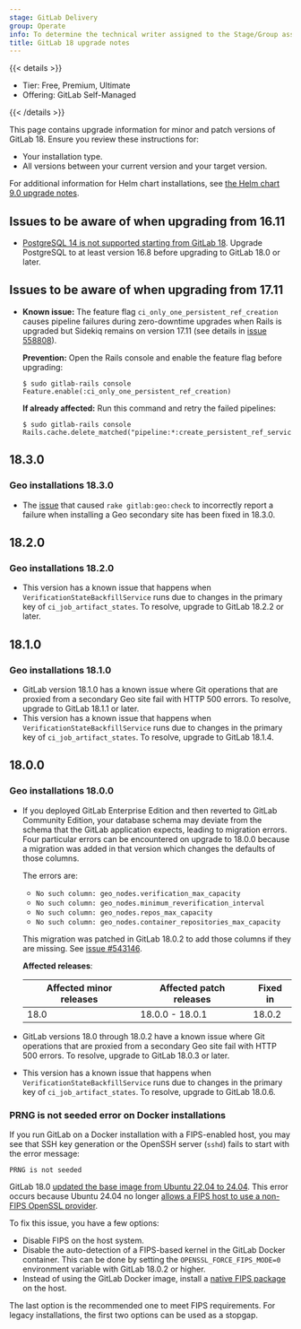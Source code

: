 ```yaml
---
stage: GitLab Delivery
group: Operate
info: To determine the technical writer assigned to the Stage/Group associated with this page, see https://handbook.gitlab.com/handbook/product/ux/technical-writing/#assignments
title: GitLab 18 upgrade notes
---
```


{{< details >}}

- Tier: Free, Premium, Ultimate
- Offering: GitLab Self-Managed

{{< /details >}}

This page contains upgrade information for minor and patch versions of GitLab 18.
Ensure you review these instructions for:

- Your installation type.
- All versions between your current version and your target version.

For additional information for Helm chart installations, see
[the Helm chart 9.0 upgrade notes](https://docs.gitlab.com/charts/releases/9_0.html).

## Issues to be aware of when upgrading from 16.11

- [PostgreSQL 14 is not supported starting from GitLab 18](../deprecations.md#postgresql-14-and-15-no-longer-supported). Upgrade PostgreSQL to at least version 16.8 before upgrading to GitLab 18.0 or later.

## Issues to be aware of when upgrading from 17.11

- **Known issue:** The feature flag `ci_only_one_persistent_ref_creation` causes pipeline failures during zero-downtime upgrades when Rails is upgraded but Sidekiq remains on version 17.11 (see details in [issue 558808](https://gitlab.com/gitlab-org/gitlab/-/issues/558808)).

  **Prevention:** Open the Rails console and enable the feature flag before upgrading:

  ```shell
  $ sudo gitlab-rails console
  Feature.enable(:ci_only_one_persistent_ref_creation)
  ```

  **If already affected:** Run this command and retry the failed pipelines:

  ```shell
  $ sudo gitlab-rails console
  Rails.cache.delete_matched("pipeline:*:create_persistent_ref_service")
  ```

## 18.3.0

### Geo installations 18.3.0

- The [issue](https://gitlab.com/gitlab-org/gitlab/-/issues/545533) that caused `rake gitlab:geo:check` to incorrectly report a failure when installing a Geo secondary site has been fixed in 18.3.0.

## 18.2.0

### Geo installations 18.2.0

- This version has a known issue that happens when `VerificationStateBackfillService` runs due to changes in the primary key of `ci_job_artifact_states`. To resolve, upgrade to GitLab 18.2.2 or later.

## 18.1.0

### Geo installations 18.1.0

- GitLab version 18.1.0 has a known issue where Git operations that are proxied from a secondary Geo site fail with HTTP 500 errors. To resolve, upgrade to GitLab 18.1.1 or later.
- This version has a known issue that happens when `VerificationStateBackfillService` runs due to changes in the primary key of `ci_job_artifact_states`. To resolve, upgrade to GitLab 18.1.4.

## 18.0.0

### Geo installations 18.0.0

- If you deployed GitLab Enterprise Edition and then reverted to GitLab Community Edition,
  your database schema may deviate from the schema that the GitLab application expects,
  leading to migration errors. Four particular errors can be encountered on upgrade to 18.0.0
  because a migration was added in that version which changes the defaults of those columns.

  The errors are:

  - `No such column: geo_nodes.verification_max_capacity`
  - `No such column: geo_nodes.minimum_reverification_interval`
  - `No such column: geo_nodes.repos_max_capacity`
  - `No such column: geo_nodes.container_repositories_max_capacity`

  This migration was patched in GitLab 18.0.2 to add those columns if they are missing.
  See [issue #543146](https://gitlab.com/gitlab-org/gitlab/-/issues/543146).

  **Affected releases**:

  | Affected minor releases | Affected patch releases | Fixed in |
  | ----------------------- | ----------------------- | -------- |
  | 18.0                    |  18.0.0 - 18.0.1        | 18.0.2   |

- GitLab versions 18.0 through 18.0.2 have a known issue where Git operations that are proxied from a secondary Geo site fail with HTTP 500 errors. To resolve, upgrade to GitLab 18.0.3 or later.
- This version has a known issue that happens when `VerificationStateBackfillService` runs due to changes in the primary key of `ci_job_artifact_states`. To resolve, upgrade to GitLab 18.0.6.

### PRNG is not seeded error on Docker installations

If you run GitLab on a Docker installation with a FIPS-enabled host, you
may see that SSH key generation or the OpenSSH server (`sshd`) fails to
start with the error message:

```plaintext
PRNG is not seeded
```

GitLab 18.0 [updated the base image from Ubuntu 22.04 to 24.04](https://gitlab.com/gitlab-org/omnibus-gitlab/-/issues/8928).
This error occurs because Ubuntu 24.04 no longer [allows a FIPS host to use a non-FIPS OpenSSL provider](https://github.com/dotnet/dotnet-docker/issues/5849#issuecomment-2324943811).

To fix this issue, you have a few options:

- Disable FIPS on the host system.
- Disable the auto-detection of a FIPS-based kernel in the GitLab Docker container.
  This can be done by setting the `OPENSSL_FORCE_FIPS_MODE=0` environment variable with GitLab 18.0.2 or higher.
- Instead of using the GitLab Docker image, install a [native FIPS package](https://packages.gitlab.com/gitlab/gitlab-fips) on the host.

The last option is the recommended one to meet FIPS requirements. For
legacy installations, the first two options can be used as a stopgap.
